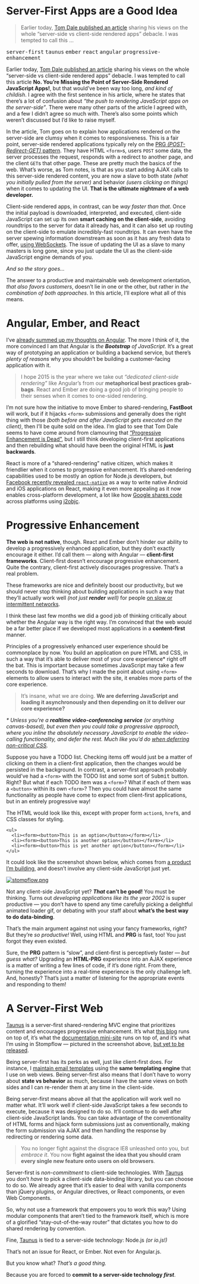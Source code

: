 <h1>Server-First Apps are a Good Idea</h1>

<blockquote><p>Earlier today, <a href="http://tomdale.net/2015/02/youre-missing-the-point-of-server-side-rendered-javascript-apps/" target="_blank">Tom Dale published an article</a> sharing his views on the whole &#x201C;server-side vs client-side rendered apps&#x201D; debacle. I was tempted to call this &#x2026;</p></blockquote>

<div><kbd>server-first</kbd> <kbd>taunus</kbd> <kbd>ember</kbd> <kbd>react</kbd> <kbd>angular</kbd> <kbd>progressive-enhancement</kbd></div>

<div><p>Earlier today, <a href="http://tomdale.net/2015/02/youre-missing-the-point-of-server-side-rendered-javascript-apps/" target="_blank">Tom Dale published an article</a> sharing his views on the whole &#x201C;server-side vs client-side rendered apps&#x201D; debacle. I was tempted to call this article <strong>No. You&#x2019;re Missing the Point of Server-Side Rendered JavaScript Apps!</strong>, but that would&#x2019;ve been way too long, <em>and kind of childish</em>. I agree with the first sentence in his article, where he states that there&#x2019;s a lot of confusion about <em>&#x201C;the push to rendering JavaScript apps on the server-side&#x201D;</em>. There were many other parts of the article I agreed with, and a few I didn&#x2019;t agree so much with. There&#x2019;s also some points which weren&#x2019;t discussed but I&#x2019;d like to raise myself.</p></div>

<div></div>

<div><p>In the article, Tom goes on to explain how applications rendered on the server-side are clumsy when it comes to responsiveness. This is a fair point, server-side rendered applications typically rely on the <a href="http://stackoverflow.com/questions/tagged/post-redirect-get" target="_blank">PRG <em>(POST-Redirect-GET)</em> pattern</a>. They have HTML <code class="md-code md-code-inline">&lt;form&gt;</code>s, users <code class="md-code md-code-inline">POST</code> some data, the server processes the request, responds with a redirect to another page, and the client <code class="md-code md-code-inline">GET</code>s that other page. These are pretty much the basics of the web. What&#x2019;s worse, as Tom notes, is that as you start adding AJAX calls to this server-side rendered content, you are now a slave to both state <em>(what you initially pulled from the server)</em> and behavior <em>(users clicking on things)</em> when it comes to updating the UI. <strong>That is the ultimate nightmare of a web developer.</strong></p> <p>Client-side rendered apps, in contrast, can be <em>way faster than that</em>. Once the initial payload is downloaded, interpreted, and executed, client-side JavaScript can set up its own <strong>smart caching on the client-side</strong>, avoiding roundtrips to the server for data it already has, and it can also set up routing on the client-side to emulate incredibly-fast roundtrips. It can even have the server spewing information downstream as soon as it has any fresh data to offer, <a href="http://socket.io/" target="_blank">using WebSockets</a>. The issue of updating the UI as a slave to many masters is long gone, since you just update the UI as the client-side JavaScript engine demands of you.</p> <p><em>And so the story goes&#x2026;</em></p> <p>The answer to a productive and maintainable web development orientation, <em>that also favors customers</em>, doesn&#x2019;t lie in one or the other, but rather in <em>the combination of both approaches</em>. In this article, I&#x2019;ll explore what all of this means.</p></div>

<div><h1 id="angular-ember-and-react">Angular, Ember, and React</h1> <p>I&#x2019;ve <a href="https://ponyfoo.com/articles/stop-breaking-the-web" aria-label="Stop Breaking the Web">already summed up my thoughts on Angular</a>. The more I think of it, the more convinced I am that Angular is <em>the <strong>Bootstrap</strong> of JavaScript</em>. It&#x2019;s a great way of prototyping an application or building a backend service, but there&#x2019;s <em>plenty of reasons</em> why you shouldn&#x2019;t be building a customer-facing application with it.</p> <blockquote> <p>I hope 2015 is the year where we take out <em>&#x201C;dedicated client-side rendering&#x201D;</em> like Angular&#x2019;s from our <strong>metaphorical best practices grab-bags</strong>. React and Ember are doing a good job of bringing people to their senses when it comes to one-sided rendering.</p> </blockquote> <p>I&#x2019;m not sure how the initiative to move Ember to shared-rendering, <strong>FastBoot</strong> will work, but if it hijacks <code class="md-code md-code-inline">&lt;form&gt;</code> submissions and generally does the right thing with those <em>(both before and after JavaScript gets executed on the client)</em>, then I&#x2019;ll be quite sold on the idea. I&#x2019;m glad to see that Tom Dale seems to have come around from clamouring that <a href="http://tomdale.net/2013/09/progressive-enhancement-is-dead/" target="_blank" aria-label="Progressive Enhancement is Dead">&#x201C;Progressive Enhancement is Dead&#x201D;</a>, but I still think developing client-first applications and then rebuilding what should have been the original HTML is <strong>just backwards</strong>.</p> <p>React is more of a &#x201C;shared-rendering&#x201D; native citizen, which makes it friendlier when it comes to progressive enhancement. It&#x2019;s shared-rendering capabilities used to be mostly an option for Node.js developers, but <a href="https://www.youtube.com/watch?v=KVZ-P-ZI6W4" target="_blank" aria-label="&apos;Introducing React Native&apos; talk at ReactConf">Facebook recently revealed <code class="md-code md-code-inline">react-native</code></a> as a way to write native Android and iOS applications on React, making it even more appealing as it now enables cross-platform development, a lot like how <a href="http://arstechnica.com/information-technology/2014/11/how-google-inbox-shares-70-of-its-code-across-android-ios-and-the-web/" target="_blank" aria-label="How Google Inbox shares 70% of its code across Android, iOS, and the Web">Google shares code</a> across platforms using <a href="https://github.com/google/j2objc" target="_blank" aria-label="google/j2objc on GitHub">j2objc</a>.</p> <h1 id="progressive-enhancement">Progressive Enhancement</h1> <p><strong>The web is not native</strong>, though. React and Ember don&#x2019;t hinder our ability to develop a progressively enhanced application, but they don&#x2019;t exactly encourage it either. I&#x2019;d call them &#x2014; along with Angular &#x2014; <strong>client-first frameworks</strong>. Client-first doesn&#x2019;t encourage progressive enhancement. Quite the contrary, client-first actively discourages progressive. That&#x2019;s a real problem.</p> <p>These frameworks are nice and definitely boost our productivity, but we should never stop thinking about building applications in such a way that they&#x2019;ll actually work well <em>(not just <strong>render</strong> well)</em> for people <a href="http://ponyfoo.com/articles/critical-path-performance-optimization" target="_blank" aria-label="Critical Path Performance Optimization at Pony Foo">on slow or intermittent networks</a>.</p> <p>I think these last few months we did a good job of thinking critically about whether the Angular way is the right way. I&#x2019;m convinced that the web would be a far better place if we developed most applications in a <strong>content-first</strong> manner.</p> <p>Principles of a progressively enhanced user experience should be commonplace by now. You build an application on pure HTML and CSS, in such a way that it&#x2019;s able to deliver most of your core experience* right off the bat. This is important because sometimes JavaScript may take a few seconds to download. That&#x2019;s why I made the point about using <code class="md-code md-code-inline">&lt;form&gt;</code> elements to allow users to interact with the site, it enables more parts of the core experience.</p> <blockquote> <p>It&#x2019;s insane, what we are doing. <strong>We are deferring JavaScript and loading it asynchronously and then depending on it to deliver our core experience?</strong></p> </blockquote> <p><em>* Unless you&#x2019;re a <strong>realtime video-conferencing service</strong> (or anything canvas-based), but even then you could take a progressive approach, where you inline the absolutely necessary JavaScript to enable the video-calling functionality, and defer the rest. Much like you&#x2019;d do <a href="http://ponyfoo.com/articles/critical-path-performance-optimization" target="_blank" aria-label="Critical Path Performance Optimization at Pony Foo">when deferring non-critical CSS</a>.</em></p> <p>Suppose you have a TODO list. Checking items off would just be a matter of clicking on them in a client-first application, then the changes would be persisted in the background. In contrast, a server-first approach probably would&#x2019;ve had a <code class="md-code md-code-inline">&lt;form&gt;</code> with the TODO list and some sort of <kbd>Submit</kbd> button. Right? But what if each TODO item was a <code class="md-code md-code-inline">&lt;form&gt;</code>? What if each of them was a <code class="md-code md-code-inline">&lt;button&gt;</code> within its own <code class="md-code md-code-inline">&lt;form&gt;</code>? Then you could have almost the same functionality as people have come to expect from client-first applications, but in an entirely progressive way!</p> <p>The HTML would look like this, except with proper form <code class="md-code md-code-inline">action</code>s, <code class="md-code md-code-inline">href</code>s, and CSS classes for styling.</p> <pre class="md-code-block"><code class="md-code md-lang-xml"><span class="md-code-tag">&lt;<span class="md-code-title">ul</span>&gt;</span>
  <span class="md-code-tag">&lt;<span class="md-code-title">li</span>&gt;</span><span class="md-code-tag">&lt;<span class="md-code-title">form</span>&gt;</span><span class="md-code-tag">&lt;<span class="md-code-title">button</span>&gt;</span>This is an option<span class="md-code-tag">&lt;/<span class="md-code-title">button</span>&gt;</span><span class="md-code-tag">&lt;/<span class="md-code-title">form</span>&gt;</span><span class="md-code-tag">&lt;/<span class="md-code-title">li</span>&gt;</span>
  <span class="md-code-tag">&lt;<span class="md-code-title">li</span>&gt;</span><span class="md-code-tag">&lt;<span class="md-code-title">form</span>&gt;</span><span class="md-code-tag">&lt;<span class="md-code-title">button</span>&gt;</span>This is another option<span class="md-code-tag">&lt;/<span class="md-code-title">button</span>&gt;</span><span class="md-code-tag">&lt;/<span class="md-code-title">form</span>&gt;</span><span class="md-code-tag">&lt;/<span class="md-code-title">li</span>&gt;</span>
  <span class="md-code-tag">&lt;<span class="md-code-title">li</span>&gt;</span><span class="md-code-tag">&lt;<span class="md-code-title">form</span>&gt;</span><span class="md-code-tag">&lt;<span class="md-code-title">button</span>&gt;</span>This is yet another option<span class="md-code-tag">&lt;/<span class="md-code-title">button</span>&gt;</span><span class="md-code-tag">&lt;/<span class="md-code-title">form</span>&gt;</span><span class="md-code-tag">&lt;/<span class="md-code-title">li</span>&gt;</span>
<span class="md-code-tag">&lt;/<span class="md-code-title">ul</span>&gt;</span>
</code></pre> <p>It could look like the screenshot shown below, which comes from <a href="http://blog.stompflow.com/articles/iterative-prototyping-for-the-web" target="_blank" aria-label="Iterative Prototyping for the Web">a product I&#x2019;m building</a>, and doesn&#x2019;t involve any client-side JavaScript just yet.</p> <p><a href="http://blog.stompflow.com/articles/iterative-prototyping-for-the-web" target="_blank" aria-label="Iterative Prototyping for the Web"><img alt="stompflow.png" class="" src="https://i.imgur.com/NqHl1zm.png"></a></p> <p>Not any client-side JavaScript yet? <strong><em>That</em> can&#x2019;t be good!</strong> You must be thinking. Turns out <em>developing applications like its the year 2002</em> is super productive &#x2014; you don&#x2019;t have to spend any time carefully picking a delightful animated loader gif, or debating with your staff about <strong>what&#x2019;s the best way to do data-binding</strong>.</p> <p>That&#x2019;s the main argument against not using your fancy frameworks, right? But they&#x2019;re <em>so productive!</em> Well, using HTML and <strong>PRG</strong> is fast, too! You just forgot they even existed.</p> <p>Sure, the <strong>PRG</strong> pattern is &#x201C;slow&#x201D;, and client-first is perceptively faster &#x2014; <em>but guess what?</em> Upgrading an <strong>HTML-PRG</strong> experience into an AJAX experience is a matter of writing a few lines of code, if it&#x2019;s done right. From there, turning the experience into a real-time experience is the only challenge left. And, honestly? That&#x2019;s just a matter of listening for the appropriate events and responding to them!</p> <h1 id="a-server-first-web">A Server-First Web</h1> <p><a href="http://taunus.bevacqua.io/" target="_blank" aria-label="Taunus: Micro Isomorphic MVC Engine for Node.js">Taunus</a> is a server-first shared-rendering MVC engine that prioritizes content and encourages progressive enhancement. It&#x2019;s what <a href="https://github.com/ponyfoo/ponyfoo" target="_blank" aria-label="ponyfoo.com source code on GitHub">this blog</a> runs on top of, it&#x2019;s what the <a href="https://github.com/taunus/taunus.bevacqua.io" target="_blank" aria-label="taunus.bevacqua.io source code on GitHub">documentation mini-site</a> runs on top of, and it&#x2019;s what I&#x2019;m using in Stompflow &#x2014; pictured in the screenshot above, <a href="http://www.stompflow.com/" target="_blank" aria-label="Stompflow: Hassle-free Project Management">but yet to be released</a>.</p> <p>Being server-first has its perks as well, just like client-first does. For instance, I <a href="https://github.com/ponyfoo/ponyfoo/blob/master/views/server/emails/article-published.jade" target="_blank" aria-label="This template will be running hot when the article gets published!">maintain email templates</a> using the <strong>same templating engine</strong> that I use on web views. Being server-first also means that I don&#x2019;t have to worry about <strong>state vs behavior</strong> as much, because I have the same views on both sides and I can re-render them at any time in the client-side.</p> <p>Being server-first means above all that the application will work well no matter what. It&#x2019;ll work well if client-side JavaScript takes a few seconds to execute, because it was designed to do so. It&#x2019;ll continue to do well after client-side JavaScript lands. You can take advantage of the conventionality of HTML forms and hijack form submissions just as conventionally, making the form submission via AJAX and then handling the response by redirecting or rendering some data.</p> <blockquote> <p>You no longer fight against the disgrace IE8 unleashed onto you, but <em>embrace it</em>. You now <strong>fight against the idea that you should cram every single new feature onto users on old browsers</strong>.</p> </blockquote> <p>Server-first is <em>non-commitment</em> to client-side technologies. With <a href="https://github.com/taunus/taunus" target="_blank" aria-label="taunus on GitHub">Taunus</a> you don&#x2019;t <em>have</em> to pick a client-side data-binding library, but you can choose to do so. We already agree that it&#x2019;s easier to deal with vanilla components than jQuery plugins, or Angular directives, or React components, or even Web Components.</p> <p>So, why not use a framework that empowers you to work this way? Using modular components that aren&#x2019;t tied to the framework itself, which is more of a glorified &#x201C;stay-out-of-the-way router&#x201D; that dictates you how to do shared rendering by convention.</p> <p>Fine, <a href="https://github.com/taunus/taunus" target="_blank" aria-label="taunus on GitHub">Taunus</a> is tied to a server-side technology: Node.js <em>(or io.js!)</em></p> <p>That&#x2019;s not an issue for React, or Ember. Not even for Angular.js.</p> <p>But you know what? <em>That&#x2019;s a good thing.</em></p> <p>Because you are forced to <strong>commit to a server-side technology <em>first</em></strong>.</p></div>
